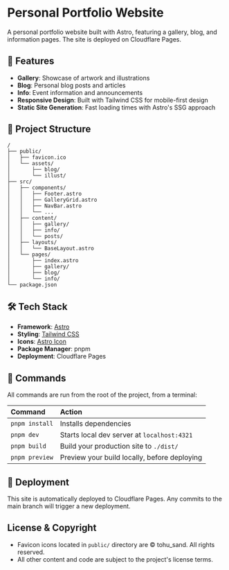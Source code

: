 # Personal Portfolio Website

A personal portfolio website built with Astro, featuring a gallery, blog, and information pages. The site is deployed on Cloudflare Pages.

## 🌟 Features

- **Gallery**: Showcase of artwork and illustrations
- **Blog**: Personal blog posts and articles
- **Info**: Event information and announcements
- **Responsive Design**: Built with Tailwind CSS for mobile-first design
- **Static Site Generation**: Fast loading times with Astro's SSG approach

## 🚀 Project Structure

```text
/
├── public/
│   ├── favicon.ico
│   └── assets/
│       ├── blog/
│       └── illust/
├── src/
│   ├── components/
│   │   ├── Footer.astro
│   │   ├── GalleryGrid.astro
│   │   ├── NavBar.astro
│   │   └── ...
│   ├── content/
│   │   ├── gallery/
│   │   ├── info/
│   │   └── posts/
│   ├── layouts/
│   │   └── BaseLayout.astro
│   └── pages/
│       ├── index.astro
│       ├── gallery/
│       ├── blog/
│       └── info/
└── package.json
```

## 🛠️ Tech Stack

- **Framework**: [Astro](https://astro.build/)
- **Styling**: [Tailwind CSS](https://tailwindcss.com/)
- **Icons**: [Astro Icon](https://github.com/natemoo-re/astro-icon)
- **Package Manager**: pnpm
- **Deployment**: Cloudflare Pages

## 🧞 Commands

All commands are run from the root of the project, from a terminal:

| Command        | Action                                      |
| :------------- | :------------------------------------------ |
| `pnpm install` | Installs dependencies                       |
| `pnpm dev`     | Starts local dev server at `localhost:4321` |
| `pnpm build`   | Build your production site to `./dist/`    |
| `pnpm preview` | Preview your build locally, before deploying |

## 🚀 Deployment

This site is automatically deployed to Cloudflare Pages. Any commits to the main branch will trigger a new deployment.

##  License & Copyright

- Favicon icons located in `public/` directory are © tohu_sand. All rights reserved.
- All other content and code are subject to the project's license terms.
